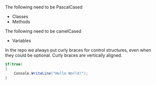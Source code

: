 The following need to be PascalCased
- Classes
- Methods

The following need to be camelCased
- Variables

In the repo we always put curly braces for control
structures, even when they could be optional. Curly 
braces are vertically aligned.
```csharp
if(true) 
{
    Console.WriteLine("Hello World!");
}
```
